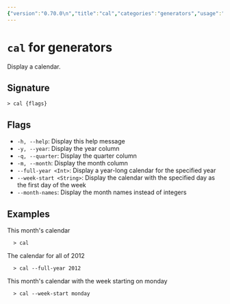 ```yaml
---
{"version":"0.70.0\n","title":"cal","categories":"generators","usage":"Display a calendar.\n"}
---
```

<!-- THIS FILE IS GENERATED BY update_book_commands.cjs USING NUSHELL'S HELP COMMANDS.
REFRAIN FROM EDITING IT MANUALLY.-->
# <code>cal</code> for generators

<div class='command-title'>Display a calendar.</div>

## Signature

```> cal {flags}```

## Flags

 * ```-h, --help```: Display this help message
 * ```-y, --year```: Display the year column
 * ```-q, --quarter```: Display the quarter column
 * ```-m, --month```: Display the month column
 * ```--full-year <Int>```: Display a year-long calendar for the specified year
 * ```--week-start <String>```: Display the calendar with the specified day as the first day of the week
 * ```--month-names```: Display the month names instead of integers
## Examples

  This month's calendar
```shell
  > cal
```
  The calendar for all of 2012
```shell
  > cal --full-year 2012
```
  This month's calendar with the week starting on monday
```shell
  > cal --week-start monday
```


